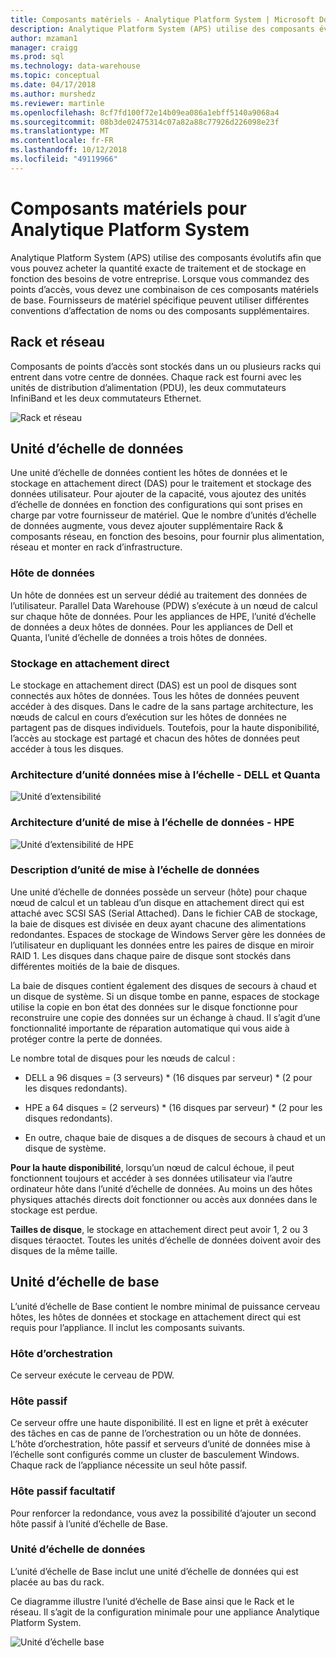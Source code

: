 ```yaml
---
title: Composants matériels - Analytique Platform System | Microsoft Docs
description: Analytique Platform System (APS) utilise des composants évolutifs afin que vous pouvez acheter la quantité exacte de traitement et de stockage en fonction des besoins de votre entreprise. Lorsque vous commandez des points d’accès, vous devez une combinaison de ces composants matériels de base.
author: mzaman1
manager: craigg
ms.prod: sql
ms.technology: data-warehouse
ms.topic: conceptual
ms.date: 04/17/2018
ms.author: murshedz
ms.reviewer: martinle
ms.openlocfilehash: 8cf7fd100f72e14b09ea086a1ebff5140a9068a4
ms.sourcegitcommit: 08b3de02475314c07a82a88c77926d226098e23f
ms.translationtype: MT
ms.contentlocale: fr-FR
ms.lasthandoff: 10/12/2018
ms.locfileid: "49119966"
---
```

# <a name="hardware-components-for-analytics-platform-system"></a>Composants matériels pour Analytique Platform System

Analytique Platform System (APS) utilise des composants évolutifs afin que vous pouvez acheter la quantité exacte de traitement et de stockage en fonction des besoins de votre entreprise. Lorsque vous commandez des points d’accès, vous devez une combinaison de ces composants matériels de base. Fournisseurs de matériel spécifique peuvent utiliser différentes conventions d’affectation de noms ou des composants supplémentaires.  
 
  
## <a name="rackandnetwork"></a>Rack et réseau 
 
Composants de points d’accès sont stockés dans un ou plusieurs racks qui entrent dans votre centre de données. Chaque rack est fourni avec les unités de distribution d’alimentation (PDU), les deux commutateurs InfiniBand et les deux commutateurs Ethernet.  
  
![Rack et réseau](media/rack-and-network.png "APS en rack et du réseau")  
  
## <a name="datascaleunit"></a>Unité d’échelle de données
 
Une unité d’échelle de données contient les hôtes de données et le stockage en attachement direct (DAS) pour le traitement et stockage des données utilisateur. Pour ajouter de la capacité, vous ajoutez des unités d’échelle de données en fonction des configurations qui sont prises en charge par votre fournisseur de matériel. Que le nombre d’unités d’échelle de données augmente, vous devez ajouter supplémentaire Rack & composants réseau, en fonction des besoins, pour fournir plus alimentation, réseau et monter en rack d’infrastructure.  
  
### <a name="data-host"></a>Hôte de données  

Un hôte de données est un serveur dédié au traitement des données de l’utilisateur. Parallel Data Warehouse (PDW) s’exécute à un nœud de calcul sur chaque hôte de données. Pour les appliances de HPE, l’unité d’échelle de données a deux hôtes de données. Pour les appliances de Dell et Quanta, l’unité d’échelle de données a trois hôtes de données.  
  
### <a name="direct-attached-storage"></a>Stockage en attachement direct
 
Le stockage en attachement direct (DAS) est un pool de disques sont connectés aux hôtes de données. Tous les hôtes de données peuvent accéder à des disques. Dans le cadre de la sans partage architecture, les nœuds de calcul en cours d’exécution sur les hôtes de données ne partagent pas de disques individuels. Toutefois, pour la haute disponibilité, l’accès au stockage est partagé et chacun des hôtes de données peut accéder à tous les disques.  
  
### <a name="data-scale-unit-architecture---dell-and-quanta"></a>Architecture d’unité données mise à l’échelle - DELL et Quanta
  
![Unité d’extensibilité](media/scalability-unit-dell.png "unité d’extensibilité de Dell")  
  
### <a name="data-scale-unit-architecture---hpe"></a>Architecture d’unité de mise à l’échelle de données - HPE 
 
![Unité d’extensibilité de HPE](media/scalability-unit-hpe.png "unité d’extensibilité de HPE")  
  
### <a name="data-scale-unit-description"></a>Description d’unité de mise à l’échelle de données

Une unité d’échelle de données possède un serveur (hôte) pour chaque nœud de calcul et un tableau d’un disque en attachement direct qui est attaché avec SCSI SAS (Serial Attached). Dans le fichier CAB de stockage, la baie de disques est divisée en deux ayant chacune des alimentations redondantes. Espaces de stockage de Windows Server gère les données de l’utilisateur en dupliquant les données entre les paires de disque en miroir RAID 1. Les disques dans chaque paire de disque sont stockés dans différentes moitiés de la baie de disques.  
  
La baie de disques contient également des disques de secours à chaud et un disque de système. Si un disque tombe en panne, espaces de stockage utilise la copie en bon état des données sur le disque fonctionne pour reconstruire une copie des données sur un échange à chaud. Il s’agit d’une fonctionnalité importante de réparation automatique qui vous aide à protéger contre la perte de données.  
  
Le nombre total de disques pour les nœuds de calcul :  
  
-   DELL a 96 disques = (3 serveurs) * (16 disques par serveur) \* (2 pour les disques redondants).  
  
-   HPE a 64 disques = (2 serveurs) * (16 disques par serveur) \* (2 pour les disques redondants).  
  
-   En outre, chaque baie de disques a de disques de secours à chaud et un disque de système.  
  
**Pour la haute disponibilité**, lorsqu’un nœud de calcul échoue, il peut fonctionnent toujours et accéder à ses données utilisateur via l’autre ordinateur hôte dans l’unité d’échelle de données. Au moins un des hôtes physiques attachés directs doit fonctionner ou accès aux données dans le stockage est perdue.  
  
**Tailles de disque**, le stockage en attachement direct peut avoir 1, 2 ou 3 disques téraoctet. Toutes les unités d’échelle de données doivent avoir des disques de la même taille.  
  
## <a name="basescaleunit"></a>Unité d’échelle de base 
 
L’unité d’échelle de Base contient le nombre minimal de puissance cerveau hôtes, les hôtes de données et stockage en attachement direct qui est requis pour l’appliance. Il inclut les composants suivants. 
  
### <a name="orchestration-host"></a>Hôte d’orchestration  
Ce serveur exécute le cerveau de PDW.
  
### <a name="passive-host"></a>Hôte passif  
Ce serveur offre une haute disponibilité. Il est en ligne et prêt à exécuter des tâches en cas de panne de l’orchestration ou un hôte de données. L’hôte d’orchestration, hôte passif et serveurs d’unité de données mise à l’échelle sont configurés comme un cluster de basculement Windows. Chaque rack de l’appliance nécessite un seul hôte passif.  
  
### <a name="optional-passive-host"></a>Hôte passif facultatif  
Pour renforcer la redondance, vous avez la possibilité d’ajouter un second hôte passif à l’unité d’échelle de Base.  
  
### <a name="data-scale-unit"></a>Unité d’échelle de données  
L’unité d’échelle de Base inclut une unité d’échelle de données qui est placée au bas du rack.  
  
Ce diagramme illustre l’unité d’échelle de Base ainsi que le Rack et le réseau. Il s’agit de la configuration minimale pour une appliance Analytique Platform System.  
  
![Unité d’échelle base](media/base-scale-unit.png "unité d’échelle de Base")  
 
